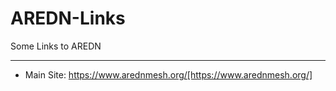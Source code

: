 # AREDN-Links
Some Links to AREDN

---
* Main Site: https://www.arednmesh.org/[https://www.arednmesh.org/]
